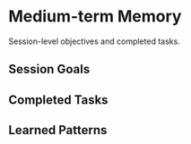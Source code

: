 # Medium-term Memory

Session-level objectives and completed tasks.

## Session Goals

## Completed Tasks

## Learned Patterns
